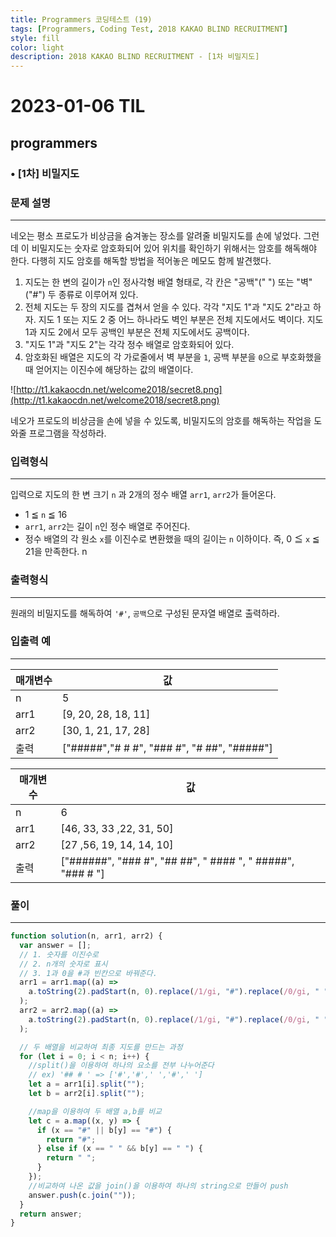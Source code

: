 ```yaml
---
title: Programmers 코딩테스트 (19)
tags: [Programmers, Coding Test, 2018 KAKAO BLIND RECRUITMENT]
style: fill
color: light
description: 2018 KAKAO BLIND RECRUITMENT - [1차 비밀지도]
---
```


# 2023-01-06 TIL

## programmers

### • [1차] 비밀지도

### **문제 설명**

---

네오는 평소 프로도가 비상금을 숨겨놓는 장소를 알려줄 비밀지도를 손에 넣었다. 그런데 이 비밀지도는 숫자로 암호화되어 있어 위치를 확인하기 위해서는 암호를 해독해야 한다. 다행히 지도 암호를 해독할 방법을 적어놓은 메모도 함께 발견했다.

1. 지도는 한 변의 길이가 `n`인 정사각형 배열 형태로, 각 칸은 "공백"(" ") 또는 "벽"("#") 두 종류로 이루어져 있다.
2. 전체 지도는 두 장의 지도를 겹쳐서 얻을 수 있다. 각각 "지도 1"과 "지도 2"라고 하자. 지도 1 또는 지도 2 중 어느 하나라도 벽인 부분은 전체 지도에서도 벽이다. 지도 1과 지도 2에서 모두 공백인 부분은 전체 지도에서도 공백이다.
3. "지도 1"과 "지도 2"는 각각 정수 배열로 암호화되어 있다.
4. 암호화된 배열은 지도의 각 가로줄에서 벽 부분을 `1`, 공백 부분을 `0`으로 부호화했을 때 얻어지는 이진수에 해당하는 값의 배열이다.

![http://t1.kakaocdn.net/welcome2018/secret8.png](http://t1.kakaocdn.net/welcome2018/secret8.png)

네오가 프로도의 비상금을 손에 넣을 수 있도록, 비밀지도의 암호를 해독하는 작업을 도와줄 프로그램을 작성하라.

### 입력형식

---

입력으로 지도의 한 변 크기 `n` 과 2개의 정수 배열 `arr1`, `arr2`가 들어온다.

- 1 ≦ `n` ≦ 16
- `arr1`, `arr2`는 길이 `n`인 정수 배열로 주어진다.
- 정수 배열의 각 원소 `x`를 이진수로 변환했을 때의 길이는 `n` 이하이다. 즉, 0 ≦ `x` ≦ 21을 만족한다.
  n

### 출력형식

---

원래의 비밀지도를 해독하여 `'#'`, `공백`으로 구성된 문자열 배열로 출력하라.

### 입출력 예

---

| 매개변수 | 값                                          |
| -------- | ------------------------------------------- |
| n        | 5                                           |
| arr1     | [9, 20, 28, 18, 11]                         |
| arr2     | [30, 1, 21, 17, 28]                         |
| 출력     | ["#####","# # #", "### #", "# ##", "#####"] |

| 매개변수 | 값                                                         |
| -------- | ---------------------------------------------------------- |
| n        | 6                                                          |
| arr1     | [46, 33, 33 ,22, 31, 50]                                   |
| arr2     | [27 ,56, 19, 14, 14, 10]                                   |
| 출력     | ["######", "### #", "## ##", " #### ", " #####", "### # "] |

### 풀이

---

```jsx
function solution(n, arr1, arr2) {
  var answer = [];
  // 1. 숫자를 이진수로
  // 2. n개의 숫자로 표시
  // 3. 1과 0을 #과 빈칸으로 바꿔준다.
  arr1 = arr1.map((a) =>
    a.toString(2).padStart(n, 0).replace(/1/gi, "#").replace(/0/gi, " ")
  );
  arr2 = arr2.map((a) =>
    a.toString(2).padStart(n, 0).replace(/1/gi, "#").replace(/0/gi, " ")
  );

  // 두 배열을 비교하여 최종 지도를 만드는 과정
  for (let i = 0; i < n; i++) {
    //split()을 이용하여 하나의 요소를 전부 나누어준다
    // ex) '## # ' => ['#','#',' ','#',' ']
    let a = arr1[i].split("");
    let b = arr2[i].split("");

    //map을 이용하여 두 배열 a,b를 비교
    let c = a.map((x, y) => {
      if (x == "#" || b[y] == "#") {
        return "#";
      } else if (x == " " && b[y] == " ") {
        return " ";
      }
    });
    //비교하여 나온 값을 join()을 이용하여 하나의 string으로 만들어 push
    answer.push(c.join(""));
  }
  return answer;
}
```

